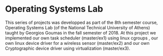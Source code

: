 # Operating Systems Lab 
This series of projects was developped as part of the 8th semester course, Operating Systems Lab (of the National Technical University of Athens) taught by Georgios Goumas in the fall semester of 2018. At this project we implemented our own task scheduler (master/ex1) using linux cgroups , our own linux device driver for a wireless sensor (master/ex2) and our own Cryptographic device driver using virtualization (master/ex3).
